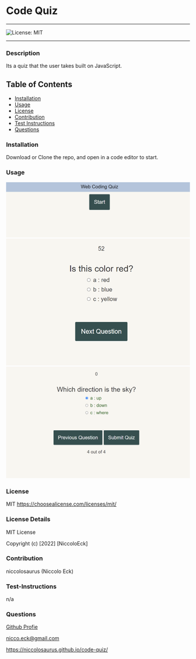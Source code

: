 
  # Code Quiz

  ----
  ![License: MIT](https://img.shields.io/badge/License-MIT-yellow.svg)

  ----

### Description
Its a quiz that the user takes built on JavaScript.

## Table of Contents
- [Installation](#installation)
- [Usage](#usage)
- [License](#license)
- [Contribution](#contribution)
- [Test Instructions](#test-instructions)
- [Questions](#questions)



### Installation
Download or Clone the repo, and open in a code editor to start.

### Usage
![Starting-Point](./assets/Starting-Point.PNG)
![Timer-Starts](./assets/Timer-Starts.PNG)
![Final-Score](./assets/Final-Score.PNG)

### License
MIT
https://choosealicense.com/licenses/mit/

### License Details

MIT License

Copyright (c) [2022] [NiccoloEck]


### Contribution
niccolosaurus (Niccolo Eck)

### Test-Instructions
n/a

### Questions
[Github Profie](https://github.com/niccolosaurus)</br>

nicco.eck@gmail.com</br>

https://niccolosaurus.github.io/code-quiz/</br>